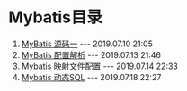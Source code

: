 Mybatis目录
====
1. [MyBatis 源码一](./Mybatis%20源码一简介.md)  --- 2019.07.10 21:05
2. [MyBatis 配置解析](./Mybatis%20源码二之配置解析.md)  --- 2019.07.13 21:46
3. [Mybatis 映射文件配置](./Mybatis%20映射文件配置.md)  --- 2019.07.14 22:33
4. [Mybatis 动态SQL](./Mybatis%20动态SQL.md)   --- 2019.07.18 22:27